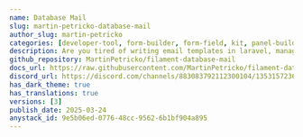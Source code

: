 ```yaml
---
name: Database Mail
slug: martin-petricko-database-mail
author_slug: martin-petricko
categories: [developer-tool, form-builder, form-field, kit, panel-builder]
description: Are you tired of writing email templates in laravel, managing all translations and editing them always when something changes? Well not anymore! Let your clients manage them in filament panel and call it a feature!
github_repository: MartinPetricko/filament-database-mail
docs_url: https://raw.githubusercontent.com/MartinPetricko/filament-database-mail-docs/refs/heads/main/README.md
discord_url: https://discord.com/channels/883083792112300104/1353157236905611476
has_dark_theme: true
has_translations: true
versions: [3]
publish_date: 2025-03-24
anystack_id: 9e5b06ed-0776-48cc-9562-6b1bf904a895
---
```

